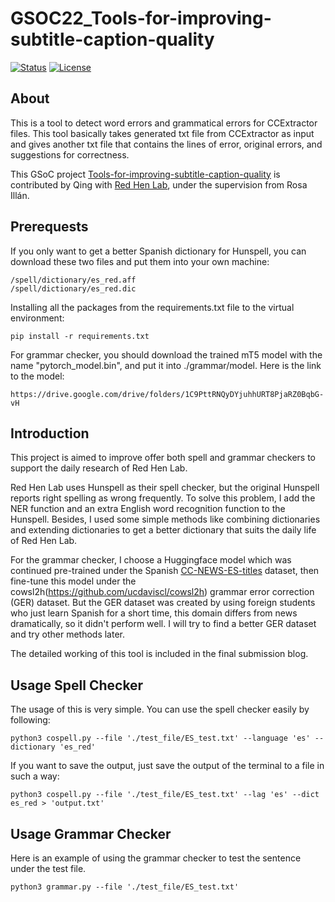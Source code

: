 # GSOC22_Tools-for-improving-subtitle-caption-quality
[![Status](https://img.shields.io/badge/status-active-success.svg)]() 
[![License](https://img.shields.io/badge/license-MIT-blue.svg)](/LICENSE)

## About
This is a tool to detect word errors and grammatical errors for CCExtractor files. This tool basically takes generated txt file from CCExtractor as input and gives another txt file that contains the lines of error, original errors, and suggestions for correctness.

This GSoC project [Tools-for-improving-subtitle-caption-quality](https://summerofcode.withgoogle.com/programs/2022/projects/GJVsyb6V) is contributed by Qing with [Red Hen Lab](https://www.redhenlab.org/home), under the supervision from Rosa Illán.

## Prerequests
If you only want to get a better Spanish dictionary for Hunspell, you can download these two files and put them into your own machine:
```
/spell/dictionary/es_red.aff
/spell/dictionary/es_red.dic
```


Installing all the packages from the requirements.txt file to the virtual environment:
```
pip install -r requirements.txt
```

For grammar checker, you should download the trained mT5 model with the name "pytorch_model.bin", and put it into ./grammar/model. Here is the link to the model:
```
https://drive.google.com/drive/folders/1C9PttRNQyDYjuhhURT8PjaRZ0BqbG-vH
```


## Introduction
This project is aimed to improve offer both spell and grammar checkers to support the daily research of Red Hen Lab. 

Red Hen Lab uses Hunspell as their spell checker, but the original Hunspell reports right spelling as wrong frequently. To solve this problem, I add the NER function and an extra English word recognition function to the Hunspell. Besides, I used some simple methods like combining dictionaries and extending dictionaries to get a better dictionary that suits the daily life of Red Hen Lab.

For the grammar checker, I choose a Huggingface model which was continued pre-trained under the Spanish [CC-NEWS-ES-titles](https://huggingface.co/datasets/LeoCordoba/CC-NEWS-ES-titles) dataset, then fine-tune this model under the cowsl2h(https://github.com/ucdaviscl/cowsl2h) grammar error correction (GER) dataset. But the GER dataset was created by using foreign students who just learn Spanish for a short time, this domain differs from news dramatically, so it didn't perform well. I will try to find a better GER dataset and try other methods later.

The detailed working of this tool is included in the final submission blog.

## Usage Spell Checker
The usage of this is very simple. You can use the spell checker easily by following:
```
python3 cospell.py --file './test_file/ES_test.txt' --language 'es' --dictionary 'es_red'
```
If you want to save the output, just save the output of the terminal to a file in such a way:
```
python3 cospell.py --file './test_file/ES_test.txt' --lag 'es' --dict es_red > 'output.txt'
```

## Usage Grammar Checker
Here is an example of using the grammar checker to test the sentence under the test file.
```
python3 grammar.py --file './test_file/ES_test.txt'
```